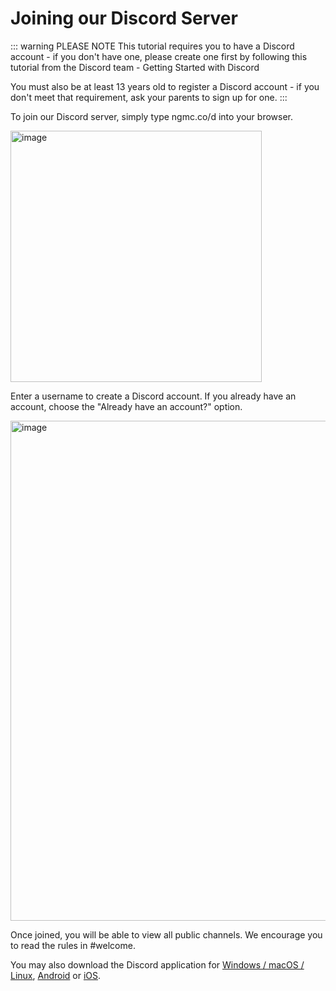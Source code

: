 # Joining our Discord Server

::: warning PLEASE NOTE
This tutorial requires you to have a Discord account - if you don't have one, please create one first by following this tutorial from the Discord team - Getting Started with Discord

You must also be at least 13 years old to register a Discord account - if you don't meet that requirement, ask your parents to sign up for one.
:::

To join our Discord server, simply type ngmc.co/d into your browser. 

<img width="402" alt="image" src="https://github.com/NetherGamesMC/support/assets/19983892/b3e8bcbd-2f14-4e41-b29b-36f3aa60ac62">

Enter a username to create a Discord account. If you already have an account, choose the "Already have an account?" option.

<img width="800" alt="image" src="https://github.com/NetherGamesMC/support/assets/19983892/c6dabf1f-b058-4e03-8a5d-3516959309ab">

Once joined, you will be able to view all public channels. We encourage you to read the rules in #welcome.

You may also download the Discord application for [Windows / macOS / Linux](https://discord.com/download), [Android](https://play.google.com/store/apps/details?id=com.discord&hl=en) or [iOS](https://discordapp.page.link/?link=https%3A%2F%2Fitunes.apple.com%2Fus%2Fapp%2Fdiscord-chat-for-games%2Fid985746746%3FattemptId%3D36d43e8c-aee0-4b57-8e59-a70b0a3df876&utm_source=download&apn=com.discord&isi=985746746&ibi=com.hammerandchisel.discord&sd=Your%20place%20to%20talk%20with%20communities%20and%20friends.&efr=1).
